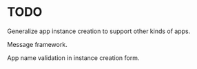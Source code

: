# TODO

Generalize app instance creation to support other kinds of apps.

Message framework.

App name validation in instance creation form.
